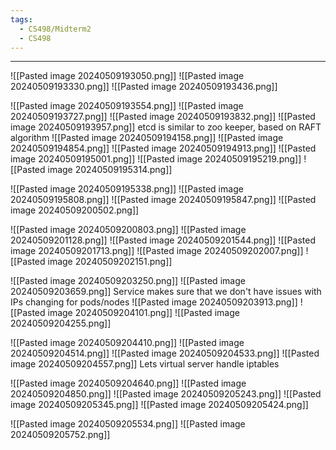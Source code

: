 ```yaml
---
tags:
  - CS498/Midterm2
  - CS498
---
```

---
![[Pasted image 20240509193050.png]]
![[Pasted image 20240509193330.png]]
![[Pasted image 20240509193436.png]]

![[Pasted image 20240509193554.png]]
![[Pasted image 20240509193727.png]]
![[Pasted image 20240509193832.png]]
![[Pasted image 20240509193957.png]]
etcd is similar to zoo keeper, based on RAFT algorithm
![[Pasted image 20240509194158.png]]
![[Pasted image 20240509194854.png]]
![[Pasted image 20240509194913.png]]
![[Pasted image 20240509195001.png]]
![[Pasted image 20240509195219.png]]
![[Pasted image 20240509195314.png]]

![[Pasted image 20240509195338.png]]
![[Pasted image 20240509195808.png]]
![[Pasted image 20240509195847.png]]
![[Pasted image 20240509200502.png]]

![[Pasted image 20240509200803.png]]
![[Pasted image 20240509201128.png]]
![[Pasted image 20240509201544.png]]
![[Pasted image 20240509201713.png]]
![[Pasted image 20240509202007.png]]
![[Pasted image 20240509202151.png]]

![[Pasted image 20240509203250.png]]
![[Pasted image 20240509203659.png]]
Service makes sure that we don't have issues with IPs changing for pods/nodes
![[Pasted image 20240509203913.png]]
![[Pasted image 20240509204101.png]]
![[Pasted image 20240509204255.png]]

![[Pasted image 20240509204410.png]]
![[Pasted image 20240509204514.png]]
![[Pasted image 20240509204533.png]]
![[Pasted image 20240509204557.png]]
Lets virtual server handle iptables

![[Pasted image 20240509204640.png]]
![[Pasted image 20240509204850.png]]
![[Pasted image 20240509205243.png]]
![[Pasted image 20240509205345.png]]
![[Pasted image 20240509205424.png]]

![[Pasted image 20240509205534.png]]
![[Pasted image 20240509205752.png]]

